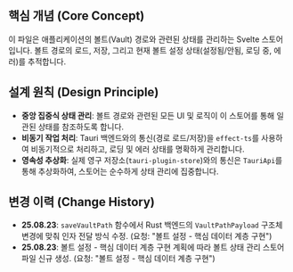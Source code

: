 ## 핵심 개념 (Core Concept)
이 파일은 애플리케이션의 볼트(Vault) 경로와 관련된 상태를 관리하는 Svelte 스토어입니다. 볼트 경로의 로드, 저장, 그리고 현재 볼트 설정 상태(설정됨/안됨, 로딩 중, 에러)를 추적합니다.

## 설계 원칙 (Design Principle)
- **중앙 집중식 상태 관리**: 볼트 경로와 관련된 모든 UI 및 로직이 이 스토어를 통해 일관된 상태를 참조하도록 합니다.
- **비동기 작업 처리**: Tauri 백엔드와의 통신(경로 로드/저장)을 `effect-ts`를 사용하여 비동기적으로 처리하고, 로딩 및 에러 상태를 명확하게 관리합니다.
- **영속성 추상화**: 실제 영구 저장소(`tauri-plugin-store`)와의 통신은 `TauriApi`를 통해 추상화하여, 스토어는 순수하게 상태 관리에 집중합니다.

## 변경 이력 (Change History)
- **25.08.23**: `saveVaultPath` 함수에서 Rust 백엔드의 `VaultPathPayload` 구조체 변경에 맞춰 인자 전달 방식 수정. (요청: "볼트 설정 - 핵심 데이터 계층 구현")
- **25.08.23**: 볼트 설정 - 핵심 데이터 계층 구현 계획에 따라 볼트 상태 관리 스토어 파일 신규 생성. (요청: "볼트 설정 - 핵심 데이터 계층 구현")